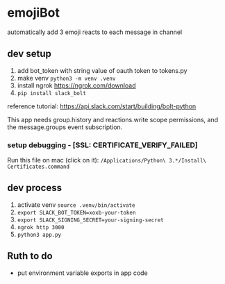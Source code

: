 # emojiBot

automatically add 3 emoji reacts to each message in channel

## dev setup

1. add bot_token with string value of oauth token to tokens.py
2. make venv `python3 -m venv .venv`
3. install ngrok https://ngrok.com/download
4. `pip install slack_bolt`

reference tutorial: https://api.slack.com/start/building/bolt-python

This app needs group.history and reactions.write scope permissions, and the message.groups event subscription.

### setup debugging - [SSL: CERTIFICATE_VERIFY_FAILED]

Run this file on mac (click on it): `/Applications/Python\ 3.*/Install\ Certificates.command`

## dev process

1. activate venv `source .venv/bin/activate`
2. `export SLACK_BOT_TOKEN=xoxb-your-token`
3. `export SLACK_SIGNING_SECRET=your-signing-secret`
4. `ngrok http 3000`
5. `python3 app.py`

## Ruth to do

- put environment variable exports in app code
